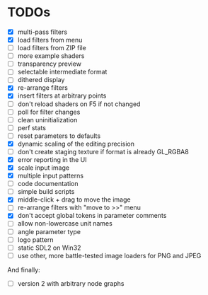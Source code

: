 # TODOs

- [X] multi-pass filters
- [X] load filters from menu
- [ ] load filters from ZIP file
- [ ] more example shaders
- [ ] transparency preview
- [ ] selectable intermediate format
- [ ] dithered display
- [X] re-arrange filters
- [X] insert filters at arbitrary points
- [ ] don't reload shaders on F5 if not changed
- [ ] poll for filter changes
- [ ] clean uninitialization
- [ ] perf stats
- [ ] reset parameters to defaults
- [X] dynamic scaling of the editing precision
- [ ] don't create staging texture if format is already GL_RGBA8
- [X] error reporting in the UI
- [X] scale input image
- [X] multiple input patterns
- [ ] code documentation
- [ ] simple build scripts
- [X] middle-click + drag to move the image
- [ ] re-arrange filters with "move to >>" menu
- [X] don't accept global tokens in parameter comments
- [ ] allow non-lowercase unit names
- [ ] angle parameter type
- [ ] logo pattern
- [ ] static SDL2 on Win32
- [ ] use other, more battle-tested image loaders for PNG and JPEG

And finally:
- [ ] version 2 with arbitrary node graphs
